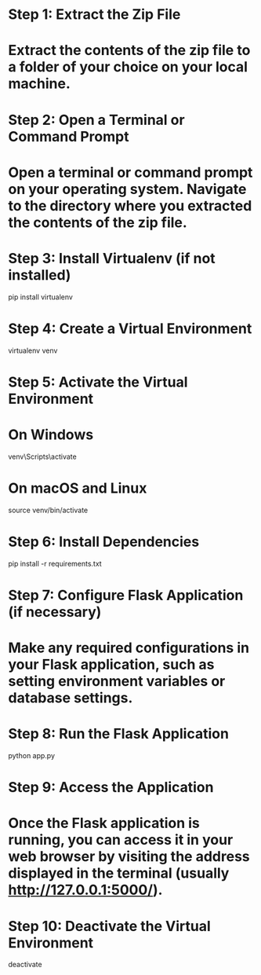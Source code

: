 # Step 1: Extract the Zip File
# Extract the contents of the zip file to a folder of your choice on your local machine.

# Step 2: Open a Terminal or Command Prompt
# Open a terminal or command prompt on your operating system. Navigate to the directory where you extracted the contents of the zip file.

# Step 3: Install Virtualenv (if not installed)
pip install virtualenv

# Step 4: Create a Virtual Environment
virtualenv venv

# Step 5: Activate the Virtual Environment
# On Windows
venv\Scripts\activate

# On macOS and Linux
source venv/bin/activate

# Step 6: Install Dependencies
pip install -r requirements.txt

# Step 7: Configure Flask Application (if necessary)
# Make any required configurations in your Flask application, such as setting environment variables or database settings.

# Step 8: Run the Flask Application
python app.py

# Step 9: Access the Application
# Once the Flask application is running, you can access it in your web browser by visiting the address displayed in the terminal (usually http://127.0.0.1:5000/).

# Step 10: Deactivate the Virtual Environment
deactivate
